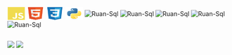 
##
<div style="display: inline_block"><br>
  <img align="center" alt="Ruan-Js" height="30" width="40" src="https://raw.githubusercontent.com/devicons/devicon/master/icons/javascript/javascript-plain.svg">
  <img align="center" alt="Ruan-HTML" height="30" width="40" src="https://raw.githubusercontent.com/devicons/devicon/master/icons/html5/html5-original.svg">
  <img align="center" alt="Ruan-CSS" height="30" width="40" src="https://raw.githubusercontent.com/devicons/devicon/master/icons/css3/css3-original.svg">
  <img align="center" alt="Ruan-Python" height="30" width="40" src="https://raw.githubusercontent.com/devicons/devicon/master/icons/python/python-original.svg">
  <img align="center" alt="Ruan-Sql" height="30" width="40" img src="https://cdn.jsdelivr.net/gh/devicons/devicon/icons/mysql/mysql-original.svg" />
  <img align="center" alt="Ruan-Sql" height="30" width="40" img src="https://cdn.jsdelivr.net/gh/devicons/devicon/icons/java/java-original.svg"/>
  <img align="center" alt="Ruan-Sql" height="30" width="40" img src="https://cdn.jsdelivr.net/gh/devicons/devicon/icons/spring/spring-original.svg" />   
  <img align="center" alt="Ruan-Sql" height="30" width="40" img src="https://cdn.jsdelivr.net/gh/devicons/devicon/icons/postgresql/postgresql-original-wordmark.svg" />
  <img align="center" alt="Ruan-Sql" height="30" width="40" img src="https://cdn.jsdelivr.net/gh/devicons/devicon/icons/microsoftsqlserver/microsoftsqlserver-plain-wordmark.svg" />
          

</div>

  ##
 
<div> 
  <a href = "mailto:ruanoliveira.job@gmail.com"><img src="https://img.shields.io/badge/-Gmail-%23333?style=for-the-badge&logo=gmail&logoColor=white" target="_blank"></a>
  <a href="https://www.linkedin.com/in/ruan-oliveira-712216209/" target="_blank"><img src="https://img.shields.io/badge/-LinkedIn-%230077B5?style=for-the-badge&logo=linkedin&logoColor=white" target="_blank"></a> 
  
</div>


